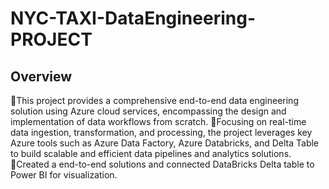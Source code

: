 # NYC-TAXI-DataEngineering-PROJECT

## Overview

This project provides a comprehensive end-to-end data engineering solution using Azure cloud services, encompassing the design and implementation of data workflows from scratch.
Focusing on real-time data ingestion, transformation, and processing, the project leverages key Azure tools such as Azure Data Factory, Azure Databricks, and Delta Table to build scalable and efficient data pipelines and analytics solutions.
Created a end-to-end solutions and connected DataBricks Delta table to Power BI for visualization.

